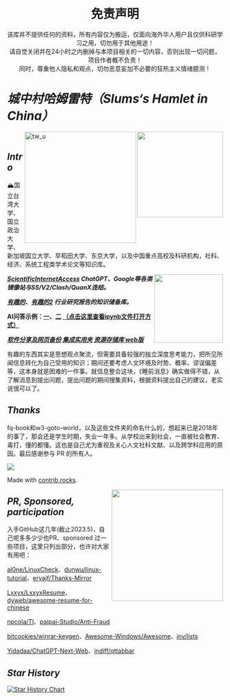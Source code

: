 
<!--
</a><img align="right" src="https://fastly.jsdelivr.net/gh/hoochanlon/w3-goto-world/W3UnitTest/mof2.PNG" width="250 " height="250" /></a><a><img align="right" src="https://fastly.jsdelivr.net/gh/hoochanlon/w3-goto-world/W3UnitTest/mof1.PNG" width="250 " height="250" />

[![LICENSE](https://img.shields.io/badge/license-Anti%20996-blue.svg)](https://github.com/996icu/996.ICU/blob/master/LICENSE) [![996.icu](https://img.shields.io/badge/link-996.icu-red.svg)](https://996.icu) 

-->

<!--![冲出你的窗口](https://fastly.jsdelivr.net/gh/hoochanlon/w3-goto-world/W3UnitTest/ccndck.png)-->

<h1 align="center"> 免责声明 </h1>

<p align="center">
该库并不提供任何的资料，所有内容仅为搬运，仅面向海外华人用户且仅供科研学习之用，切勿用于其他用途！<br>
请自觉关闭并在24小时之内删掉与本项目相关的一切内容，否则出现一切问题，项目作者概不负责！<br>
同时，尊重他人隐私和观点，切勿恶意妄加不必要的狂热主义情绪臆测！
</p>

# ***城中村哈姆雷特（Slums‘s Hamlet in China）***

<a href="https://ndltd.ncl.edu.tw" target="_blank">
<img align="right" width="200" src="https://ndltd.ncl.edu.tw/gs32/nclcdr/image/promote.gif"></a>
<a href="http://tul.blog.ntu.edu.tw/archives/19642">
  <img align="right" width="260" alt="tw_u" src="https://github.com/hoochanlon/hamulete/assets/35732922/c78ff3a6-087e-4c00-90e5-e7ffaec8af70">
</a>
<br>

## ***Intro***

🏔️国立台湾大学、国立政治大学、新加坡国立大学、早稻田大学、东京大学，以及中国重点高校及科研机构，社科、经济、系统工程类学术论文等知识库。

<a href="有趣的/0%20魔幻现实主义与理想间的交织破碎/" target="_blank">
<img align="right" width="160" src="https://fastly.jsdelivr.net/gh/hoochanlon/w3-goto-world/W3UnitTest/ccndck.png"></a>


***[ScientificInternetAccess](有趣的/0%20魔幻现实主义与理想间的交织破碎/) ChatGPT、Google等各类镜像站与SS/V2/Clash/QuanX连结。*** 

***[有趣的](有趣的/)、[有趣的2](有趣的2/) 行业研究报告的知识储备库。***

**AI问答示例：[一](サイレントマジョリティー/僕は存在していなかった.ipynb)、[二](サイレントマジョリティー/夜明けまで強がらなくてもいい.ipynb) [（点击这里查看ipynb文件打开方式）](https://blog.reviewnb.com/jupyter-notebook-not-rendering-on-github/)**

***[软件分享及网页备份](软件分享及网页备份/) [集成实用夹](集成实用夹/) [资源存储库 web版](https://hoochanlon.github.io/hamulete/)***

有趣的东西其实是思想观点聚流，但需要具备较强的独立深度思考能力，把所见所闻信息转化为自己受用的知识；期间还要考虑人文环境及时势、概率、谬误偏差等，这本身就是困难的一件事。就信息整合这块，《睡前消息》确实做得不错，从了解消息到提出问题，提出问题的期间搜集资料，根据资料提出自己的建议，老实说很可以了。

## ***Thanks***

fq-book和w3-goto-world，以及这些文件夹的命名什么的，想起来已是2018年的事了，那会还是学生时期，失业一年多。从学校出来到社会，一直被社会教育、毒打，懂的都懂。这也是自己尤为重视及关心人文社科文献、以及跨学科应用的原因。最后感谢参与 PR 的所有人。

<a href="https://github.com/hoochanlon/hamulete/graphs/contributors">
  <img src="https://contrib.rocks/image?repo=hoochanlon/hamulete" />
</a>

Made with [contrib.rocks](https://contrib.rocks).

<img align="right" width="260" src="https://github.com/hoochanlon/hamulete/assets/35732922/7970e6bf-27cc-4815-8760-6c01fd5232b0">

## ***PR, Sponsored, participation***

入手GitHub这几年(截止2023.5)，自己呢多多少少也PR、sponsored 过一些项目，这里只列出部分，也许对大家有用吧：

[al0ne/LinuxCheck](https://github.com/al0ne/LinuxCheck)、[dunwu/linux-tutorial](https://github.com/dunwu/linux-tutorial)、[eryajf/Thanks-Mirror](https://github.com/eryajf/Thanks-Mirror)

[Lxxyx/LxxyxResume](https://github.com/Lxxyx/LxxyxResume)、[dyweb/awesome-resume-for-chinese](https://github.com/dyweb/awesome-resume-for-chinese)

[npcola/TI](https://github.com/npcola/TI)、[paipai-Studio/Anti-Fraud](https://github.com/paipai-Studio/Anti-Fraud)

[bitcookies/winrar-keygen](https://github.com/bitcookies/winrar-keygen)、[Awesome-Windows/Awesome](https://github.com/Awesome-Windows/Awesome)、[jnv/lists](https://github.com/jnv/lists)

[Yidadaa/ChatGPT-Next-Web](https://github.com/Yidadaa/ChatGPT-Next-Web)、[indiff/qttabbar](https://github.com/indiff/qttabbar)


## ***Star History***

[![Star History Chart](https://api.star-history.com/svg?repos=hoochanlon/hamulete&type=Date)](https://star-history.com/#hoochanlon/hamulete&Date)

<!--
<hr>
<p align="center">

<br>
</p>
-->

